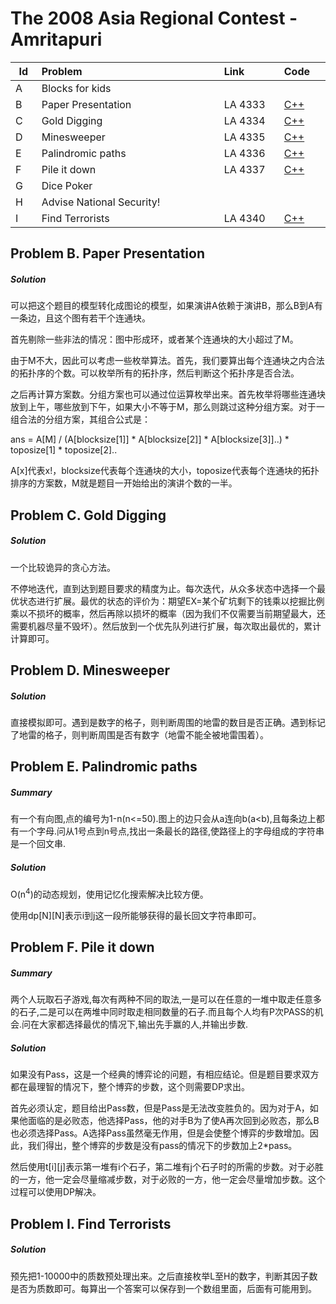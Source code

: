 # The 2008 Asia Regional Contest - Amritapuri

<table>
<thead>
<th width='40px' align='center'>Id</th>
<th width='500px' align='left'>Problem</th>
<th width='130px' align='left'>Link</th>
<th width='80px' align='left'>Code</th>
</thead>
<tbody>
<tr><td>A</td>   <td>Blocks for kids</td>   <td></td>   <td></td>   </tr>
<tr><td>B</td>   <td>Paper Presentation</td>   <td>LA 4333</td>   <td><a href='la4333.cpp'>C++</a></td>   </tr>
<tr><td>C</td>   <td>Gold Digging</td>   <td>LA 4334</td>   <td><a href='la4334.cpp'>C++</a></td>   </tr>
<tr><td>D</td>   <td>Minesweeper</td>   <td>LA 4335</td>   <td><a href='la4335.cpp'>C++</a></td>   </tr>
<tr><td>E</td>   <td>Palindromic paths</td>   <td>LA 4336</td>   <td><a href='la4336.cpp'>C++</a></td>   </tr>
<tr><td>F</td>   <td>Pile it down</td>   <td>LA 4337</td>   <td><a href='la4337.cpp'>C++</a></td>   </tr>
<tr><td>G</td>   <td>Dice Poker</td>   <td></td>   <td></td>   </tr>
<tr><td>H</td>   <td>Advise National Security!</td>   <td></td>   <td></td>   </tr>
<tr><td>I</td>   <td>Find Terrorists</td>   <td>LA 4340</td>   <td><a href='la4340.cpp'>C++</a></td>   </tr>
</tbody>
</table>



## Problem B. Paper Presentation

##### Solution

可以把这个题目的模型转化成图论的模型，如果演讲A依赖于演讲B，那么B到A有一条边，且这个图有若干个连通块。

首先剔除一些非法的情况：图中形成环，或者某个连通块的大小超过了M。

由于M不大，因此可以考虑一些枚举算法。首先，我们要算出每个连通块之内合法的拓扑序的个数。可以枚举所有的拓扑序，然后判断这个拓扑序是否合法。

之后再计算方案数。分组方案也可以通过位运算枚举出来。首先枚举将哪些连通块放到上午，哪些放到下午，如果大小不等于M，那么则跳过这种分组方案。对于一组合法的分组方案，其组合公式是：

ans = A[M] / (A[blocksize[1]] \* A[blocksize[2]] \* A[blocksize[3]]..) \* toposize[1] \* toposize[2]..

A[x]代表x!，blocksize代表每个连通块的大小，toposize代表每个连通块的拓扑排序的方案数，M就是题目一开始给出的演讲个数的一半。


## Problem C. Gold Digging

##### Solution
一个比较诡异的贪心方法。

不停地迭代，直到达到题目要求的精度为止。每次迭代，从众多状态中选择一个最优状态进行扩展。最优的状态的评价为：期望EX=某个矿坑剩下的钱乘以挖掘比例乘以不损坏的概率，然后再除以损坏的概率（因为我们不仅需要当前期望最大，还需要机器尽量不毁坏）。然后放到一个优先队列进行扩展，每次取出最优的，累计计算即可。


## Problem D. Minesweeper

##### Solution

直接模拟即可。遇到是数字的格子，则判断周围的地雷的数目是否正确。遇到标记了地雷的格子，则判断周围是否有数字（地雷不能全被地雷围着）。


## Problem E. Palindromic paths

##### Summary
有一个有向图,点的编号为1-n(n<=50).图上的边只会从a连向b(a<b),且每条边上都有一个字母.问从1号点到n号点,找出一条最长的路径,使路径上的字母组成的字符串是一个回文串.

##### Solution

O(n<sup>4</sup>)的动态规划，使用记忆化搜索解决比较方便。

使用dp\[N\]\[N\]表示i到j这一段所能够获得的最长回文字符串即可。


## Problem F. Pile it down

##### Summary
两个人玩取石子游戏,每次有两种不同的取法,一是可以在任意的一堆中取走任意多的石子,二是可以在两堆中同时取走相同数量的石子.而且每个人均有P次PASS的机会.问在大家都选择最优的情况下,输出先手赢的人,并输出步数.
##### Solution
如果没有Pass，这是一个经典的博弈论的问题，有相应结论。但是题目要求双方都在最理智的情况下，整个博弈的步数，这个则需要DP求出。

首先必须认定，题目给出Pass数，但是Pass是无法改变胜负的。因为对于A，如果他面临的是必败态，他选择Pass，他的对手B为了使A再次回到必败态，那么B也必须选择Pass。A选择Pass虽然毫无作用，但是会使整个博弈的步数增加。因此，我们得出，整个博弈的步数是没有pass的情况下的步数加上2*pass。

然后使用t[i][j]表示第一堆有i个石子，第二堆有j个石子时的所需的步数。对于必胜的一方，他一定会尽量缩减步数，对于必败的一方，他一定会尽量增加步数。这个过程可以使用DP解决。




## Problem I. Find Terrorists

##### Solution
预先把1-10000中的质数预处理出来。之后直接枚举L至H的数字，判断其因子数是否为质数即可。每算出一个答案可以保存到一个数组里面，后面有可能用到。





